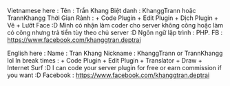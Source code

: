 Vietnamese here :
 Tên : Trần Khang
 Biệt danh : KhanggTrann hoặc TrannKhangg
 Thời Gian Rảnh : 
     + Code Plugin
     + Edit Plugin
     + Dịch Plugin
     + Vẽ
     + Lướt Face :D
 Mình có nhận làm coder cho server không công hoặc làm có công nhưng trả tiền tùy theo chủ server :D
 Ngôn ngữ lập trình : PHP.
 FB : https://www.facebook.com/khanggtran.deptrai
 
English here :
 Name : Tran Khang 
 Nickname : KhanggTrann or TrannKhangg lol
 In break times :
     + Code Plugin
     + Edit Plugin
     + Translator
     + Draw
     + Internet Surf :D
I can code your server plugin for free or earn commission if you want :D
Facebook : https://www.facebook.com/khanggtran.deptrai
